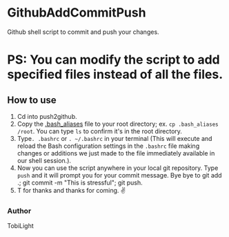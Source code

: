 # GithubAddCommitPush

Github shell script to commit and push your changes.

# PS: You can modify the script to add specified files instead of all the files.

## How to use
1. Cd into push2github.
2. Copy the [.bash_aliases](./.bash_aliases) file to your root directory; ex. `cp .bash_aliases /root`. You can type `ls` to confirm it's in the root directory.
3. Type`. .bashrc` or `. ~/.bashrc` in your terminal (This will execute and reload the Bash configuration settings in the `.bashrc` file making changes or additions we just made to the file immediately available in our shell session.).
4. Now you can use the script anywhere in your local git repository. Type `push` and it will prompt you for your commit message. Bye bye to git add .; git commit -m "This is stressful"; git push.
5. T for thanks and thanks for coming. :v:


### Author
TobiLight
